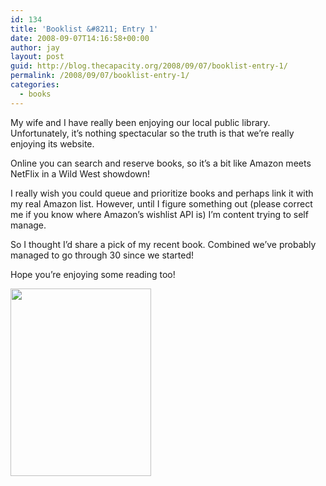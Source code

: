 ```yaml
---
id: 134
title: 'Booklist &#8211; Entry 1'
date: 2008-09-07T14:16:58+00:00
author: jay
layout: post
guid: http://blog.thecapacity.org/2008/09/07/booklist-entry-1/
permalink: /2008/09/07/booklist-entry-1/
categories:
  - books
---
```

My wife and I have really been enjoying our local public library. Unfortunately, it&#8217;s nothing spectacular so the truth is that we&#8217;re really enjoying its website. 

Online you can search and reserve books, so it&#8217;s a bit like Amazon meets NetFlix in a Wild West showdown!

I really wish you could queue and prioritize books and perhaps link it with my real Amazon list. However, until I figure something out (please correct me if you know where Amazon&#8217;s wishlist API is) I&#8217;m content trying to self manage.

So I thought I&#8217;d share a pick of my recent book. Combined we&#8217;ve probably managed to go through 30 since we started!

Hope you&#8217;re enjoying some reading too!

[<img src="http://blog.thecapacity.org/wp-content/uploads/2008/09/p-640-480-55a229cd-2e7c-4f4b-b9eb-90faa5fcace1.jpeg" alt="" width="225" height="300" class="alignnone size-full wp-image-364" />](http://blog.thecapacity.org/wp-content/uploads/2008/09/p-640-480-55a229cd-2e7c-4f4b-b9eb-90faa5fcace1.jpeg)